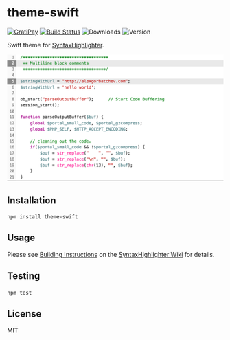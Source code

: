 # theme-swift

[![GratiPay](https://img.shields.io/gratipay/user/alexgorbatchev.svg)](https://gratipay.com/alexgorbatchev/)
[![Build Status](https://travis-ci.org/syntaxhighlighter/theme-swift.svg)](https://travis-ci.org/syntaxhighlighter/theme-swift)
![Downloads](https://img.shields.io/npm/dm/theme-swift.svg)
![Version](https://img.shields.io/npm/v/theme-swift.svg)

Swift theme for [SyntaxHighlighter](https://github.com/syntaxhighlighter/syntaxhighlighter).

<img src="screenshot.png" width="640" />

## Installation

```
npm install theme-swift
```

## Usage

Please see [Building Instructions](https://github.com/syntaxhighlighter/syntaxhighlighter/wiki/Building) on the [SyntaxHighlighter Wiki](https://github.com/syntaxhighlighter/syntaxhighlighter/wiki) for details.

## Testing

```
npm test
```

## License

MIT
